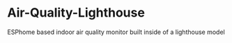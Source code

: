 # Air-Quality-Lighthouse
ESPhome based indoor air quality monitor built inside of a lighthouse model
